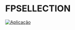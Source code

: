 # FPSELLECTION

[![Aplicação](https://img.shields.io/badge/Aplicação-FPSELLECTION-FF4500?style=flat-square)](https://fpsellectionjop.netlify.app/)